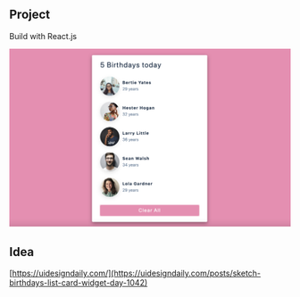 ## Project
Build with React.js

![screenshot](images/screenshot-birthday-list.png)

## Idea

[https://uidesigndaily.com/](https://uidesigndaily.com/posts/sketch-birthdays-list-card-widget-day-1042)
